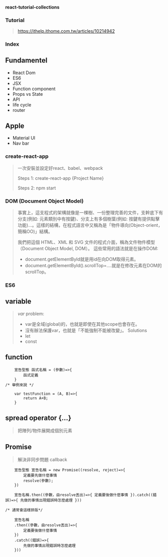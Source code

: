 #### react-tutorial-collections

### Tutorial
> https://ithelp.ithome.com.tw/articles/10214942

### Index
## Fundamentel
- React Dom
- ES6
- JSX
- Function component
- Props vs State
- API
- life cycle
- router
## Apple
- Material UI
- Nav bar

### create-react-app
> 一次安裝並設定好react、babel、webpack
>
> Steps 1: create-react-app {Project Name}
>
> Steps 2: npm start

### DOM (Document Object Model)
> 事實上，這支程式的架構就像是一棵樹、一份整理完善的文件，支幹底下有分支(例如: 元素類別中有按鍵)、分支上有多個樹葉(例如: 按鍵有提供點擊功能)...。這樣的結構，在程式語言中又稱為是「物件導向(Object-orient，簡稱OO)」結構。
>
> 我們把這個 HTML、XML 和 SVG 文件的程式介面，稱為文件物件模型（Document Object Model, DOM）。
> 這些常用的語法就是在操作DOM:
> - document.getElementById就是用id在向DOM取得元素。
> - document.getElementById().scrollTop=....就是在修改元素在DOM的scrollTop。

### ES6
## variable
> <i>var</i> problem:
> - var是全域(global)的，也就是即使在其他scope也會存在。
> - 沒有辦法保護var，也就是「不能強制不能被改變」。
> Solutions
> - let
> - const 
## function
```
    宣告型態 函式名稱 = (參數)=>{
        函式定義
    }
/* 舉例來說 */

    var testFunction = (A, B)=>{
        return A+B;
    }
```
## spread operator {...}
> 把陣列/物件展開成個別元素
## Promise 
> 解決非同步問題 callback
```
    宣告型態 宣告名稱 = new Promise((resolve, reject)=>{
        定義要先做什麼事情
        resolve(參數);
    })

    宣告名稱.then((參數，由resolve丟出)=>{ 定義要後做什麼事情 }).catch((錯誤)=>{ 先做的事情出現錯誤時怎麼處理 }))

/* 通常會這樣排版*/

    宣告名稱
    .then((參數，由resolve丟出)=>{ 
        定義要後做什麼事情 
    })
    .catch((錯誤)=>{ 
        先做的事情出現錯誤時怎麼處理 
    }))
```